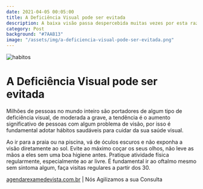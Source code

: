 ```yaml
---
date: 2021-04-05 00:05:00
title: A Deficiência Visual pode ser evitada
description: A baixa visão passa despercebida muitas vezes por esta razão a avaliação oftalmológica precoce é fundamental na detecção de problemas visuais.
category: Post
background: "#7AAB13"
image: "/assets/img/a-deficiencia-visual-pode-ser-evitada.png"
---
```


![habitos](/assets/img/a-deficiencia-visual-pode-ser-evitada.png)

# A Deficiência Visual pode ser evitada

Milhões de pessoas no mundo inteiro são portadores de algum tipo de deficiência visual, de moderada a grave, a tendência é o aumento significativo de pessoas com algum problema de visão, por isso é fundamental adotar hábitos saudáveis para cuidar da sua saúde visual.

Ao ir para a praia ou na piscina, vá de óculos escuros e não exponha a visão diretamente ao sol.
Evite ao máximo coçar os seus olhos, não leve as mãos a eles sem uma boa higiene antes.
Pratique atividade física regularmente, especialmente ao ar livre. É fundamental ir ao oftalmo mesmo sem sintoma algum, faça visitas regulares a partir dos 30.

[agendarexamedevista.com.br](https://www.agendarexamedevista.com.br) | Nós Agilizamos a sua Consulta

